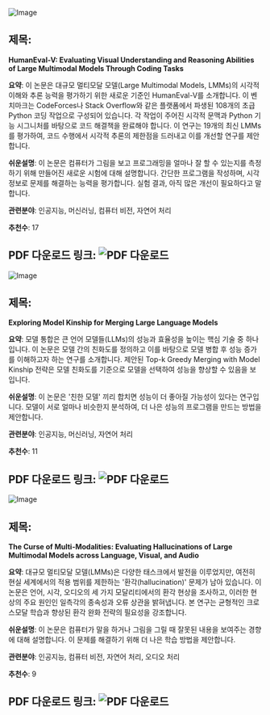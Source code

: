 ![Image](https://cdn-thumbnails.huggingface.co/social-thumbnails/papers/2410.12381.png)
## 제목: 
**HumanEval-V: Evaluating Visual Understanding and Reasoning Abilities of Large Multimodal Models Through Coding Tasks**

**요약**: 
이 논문은 대규모 멀티모달 모델(Large Multimodal Models, LMMs)의 시각적 이해와 추론 능력을 평가하기 위한 새로운 기준인 HumanEval-V를 소개합니다. 이 벤치마크는 CodeForces나 Stack Overflow와 같은 플랫폼에서 파생된 108개의 초급 Python 코딩 작업으로 구성되어 있습니다. 각 작업이 주어진 시각적 문맥과 Python 기능 시그니처를 바탕으로 코드 해결책을 완료해야 합니다. 이 연구는 19개의 최신 LMMs를 평가하여, 코드 수행에서 시각적 추론의 제한점을 드러내고 이를 개선할 연구를 제안합니다. 

**쉬운설명**: 
이 논문은 컴퓨터가 그림을 보고 프로그래밍을 얼마나 잘 할 수 있는지를 측정하기 위해 만들어진 새로운 시험에 대해 설명합니다. 간단한 프로그램을 작성하며, 시각 정보로 문제를 해결하는 능력을 평가합니다. 실험 결과, 아직 많은 개선이 필요하다고 말합니다.

**관련분야**: 
인공지능, 머신러닝, 컴퓨터 비전, 자연어 처리

**추천수**: 
17

**PDF 다운로드 링크**: ![PDF 다운로드](https://arxiv.org/pdf/2410.12381)
---
![Image](https://cdn-thumbnails.huggingface.co/social-thumbnails/papers/2410.12613.png)
## 제목: 
**Exploring Model Kinship for Merging Large Language Models**

**요약**: 
모델 통합은 큰 언어 모델들(LLMs)의 성능과 효율성을 높이는 핵심 기술 중 하나입니다. 이 논문은 모델 간의 친화도를 정의하고 이를 바탕으로 모델 병합 후 성능 증가를 이해하고자 하는 연구를 소개합니다. 제안된 Top-k Greedy Merging with Model Kinship 전략은 모델 친화도를 기준으로 모델을 선택하여 성능을 향상할 수 있음을 보입니다.

**쉬운설명**: 
이 논문은 '친한 모델' 끼리 합치면 성능이 더 좋아질 가능성이 있다는 연구입니다. 모델이 서로 얼마나 비슷한지 분석하여, 더 나은 성능의 프로그램을 만드는 방법을 제안합니다.

**관련분야**: 
인공지능, 머신러닝, 자연어 처리

**추천수**: 
11

**PDF 다운로드 링크**: ![PDF 다운로드](https://arxiv.org/pdf/2410.12613)
---
![Image](https://cdn-thumbnails.huggingface.co/social-thumbnails/papers/2410.12787.png)
## 제목: 
**The Curse of Multi-Modalities: Evaluating Hallucinations of Large Multimodal Models across Language, Visual, and Audio**

**요약**: 
대규모 멀티모달 모델(LMMs)은 다양한 태스크에서 발전을 이루었지만, 여전히 현실 세계에서의 적용 범위를 제한하는 '환각(hallucination)' 문제가 남아 있습니다. 이 논문은 언어, 시각, 오디오의 세 가지 모달리티에서의 환각 현상을 조사하고, 이러한 현상의 주요 원인인 일측각의 종속성과 오류 상관을 밝혀냅니다. 본 연구는 균형적인 크로스모달 학습과 향상된 환각 완화 전략의 필요성을 강조합니다.

**쉬운설명**: 
이 논문은 컴퓨터가 말을 하거나 그림을 그릴 때 잘못된 내용을 보여주는 경향에 대해 설명합니다. 이 문제를 해결하기 위해 더 나은 학습 방법을 제안합니다.

**관련분야**: 
인공지능, 컴퓨터 비전, 자연어 처리, 오디오 처리

**추천수**: 
9

**PDF 다운로드 링크**: ![PDF 다운로드](https://arxiv.org/pdf/2410.12787)
---